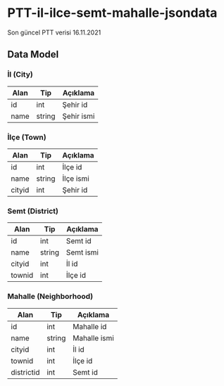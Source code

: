 # PTT-il-ilce-semt-mahalle-jsondata

Son güncel PTT verisi 16.11.2021

<a name="jsonDataModel"></a>
## Data Model

<a name="jsonDataModelCity"></a>
### İl (City)
| Alan | Tip | Açıklama |
| ------ | ------ | ------ |
| id | int | Şehir id|
| name | string | Şehir ismi |


<a name="jsonDataModelTown"></a>
### İlçe (Town)
| Alan | Tip | Açıklama |
| ------ | ------ | ------ |
| id | int | İlçe id|
| name | string | İlçe ismi |
| cityid | int | Şehir id |


<a name="jsonDataModelDistrict"></a>
### Semt (District)
| Alan | Tip | Açıklama |
| ------ | ------ | ------ |
| id | int | Semt id|
| name | string | Semt ismi |
| cityid | int | İl id |
| townid | int | İlçe id |

<a name="jsonDataModelNeighborhood"></a>
### Mahalle (Neighborhood)
| Alan | Tip | Açıklama |
| ------ | ------ | ------ |
| id | int | Mahalle id|
| name | string | Mahalle ismi |
| cityid | int | İl id |
| townid | int | İlçe id |
| districtid | int | Semt id |

